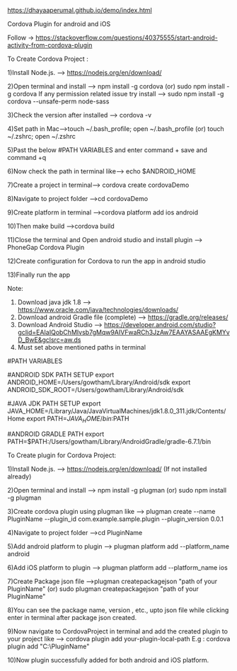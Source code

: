 https://dhayaaperumal.github.io/demo/index.html


Cordova Plugin for android and iOS

Follow -> https://stackoverflow.com/questions/40375555/start-android-activity-from-cordova-plugin

To Create Cordova Project :

1)Install Node.js. —> https://nodejs.org/en/download/

2)Open terminal and install —> npm install -g cordova (or) sudo npm install -g cordova
    If any permission related issue try install —> sudo npm install -g cordova --unsafe-perm node-sass

3)Check the version after installed —> cordova -v

4)Set path in Mac——>touch ~/.bash_profile; open ~/.bash_profile   (or)  touch ~/.zshrc; open ~/.zshrc

5)Past the below #PATH VARIABLES and enter command + save and command +q

6)Now check the path in terminal like—> echo $ANDROID_HOME

7)Create a project in terminal—> cordova create cordovaDemo

8)Navigate to project folder —>cd cordovaDemo

9)Create platform in terminal —>cordova platform add ios android

10)Then make build —>cordova build

11)Close the terminal and Open android studio and install plugin —> PhoneGap Cordova Plugin

12)Create configuration for Cordova to run the app in android studio

13)Finally run the app


Note:
1. Download java jdk 1.8   —>  https://www.oracle.com/java/technologies/downloads/
2. Download android Gradle file (complete) —> https://gradle.org/releases/
3. Download Android Studio ——> https://developer.android.com/studio?gclid=EAIaIQobChMIvsb7gMqw9AIVFwaRCh3JzAw7EAAYASAAEgKMYvD_BwE&gclsrc=aw.ds
4. Must set above mentioned paths in terminal


#PATH VARIABLES

#ANDROID SDK PATH SETUP
export ANDROID_HOME=/Users/gowtham/Library/Android/sdk
export ANDROID_SDK_ROOT=/Users/gowtham/Library/Android/sdk

#JAVA JDK PATH SETUP
export JAVA_HOME=/Library/Java/JavaVirtualMachines/jdk1.8.0_311.jdk/Contents/Home
export PATH=$JAVA_HOME/bin:$PATH

#ANDROID GRADLE PATH
export PATH=$PATH:/Users/gowtham/Library/AndroidGradle/gradle-6.7.1/bin



To Create plugin for Cordova Project:

1)Install Node.js. —> https://nodejs.org/en/download/ (If not installed already)

2)Open terminal and install —> npm install -g plugman (or) sudo npm install -g plugman

3)Create cordova plugin using plugman  like —> plugman create --name PluginName --plugin_id com.example.sample.plugin --plugin_version 0.0.1

4)Navigate to project folder —>cd PluginName

5)Add android platform to plugin ——> plugman platform add --platform_name android

6)Add iOS platform to plugin ——> plugman platform add --platform_name ios 

7)Create Package json file ——>plugman createpackagejson "path of your PluginName" (or) sudo plugman createpackagejson "path of your PluginName"

8)You can see the package name, version , etc., upto json file while clicking enter in terminal after package json created.

9)Now navigate to CordovaProject in terminal and add the created plugin to your project like —> cordova plugin add your-plugin-local-path
    E.g : cordova plugin add "C:\PluginName"

10)Now plugin successfully added for both android and iOS platform.









